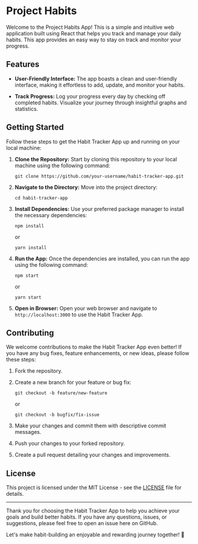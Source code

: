 
 # Project Habits

Welcome to the Project Habits App! This is a simple and intuitive web application built using React that helps you track and manage your daily habits. This app provides an easy way to stay on track and monitor your progress.

## Features

- **User-Friendly Interface:** The app boasts a clean and user-friendly interface, making it effortless to add, update, and monitor your habits.

- **Track Progress:** Log your progress every day by checking off completed habits. Visualize your journey through insightful graphs and statistics.


## Getting Started

Follow these steps to get the Habit Tracker App up and running on your local machine:

1. **Clone the Repository:** Start by cloning this repository to your local machine using the following command:
   
   ```
   git clone https://github.com/your-username/habit-tracker-app.git
   ```

2. **Navigate to the Directory:** Move into the project directory:

   ```
   cd habit-tracker-app
   ```

3. **Install Dependencies:** Use your preferred package manager to install the necessary dependencies:

   ```
   npm install
   ```

   or

   ```
   yarn install
   ```

4. **Run the App:** Once the dependencies are installed, you can run the app using the following command:

   ```
   npm start
   ```

   or

   ```
   yarn start
   ```

5. **Open in Browser:** Open your web browser and navigate to `http://localhost:3000` to use the Habit Tracker App.

## Contributing

We welcome contributions to make the Habit Tracker App even better! If you have any bug fixes, feature enhancements, or new ideas, please follow these steps:

1. Fork the repository.

2. Create a new branch for your feature or bug fix:

   ```
   git checkout -b feature/new-feature
   ```

   or

   ```
   git checkout -b bugfix/fix-issue
   ```

3. Make your changes and commit them with descriptive commit messages.

4. Push your changes to your forked repository.

5. Create a pull request detailing your changes and improvements.

## License

This project is licensed under the MIT License - see the [LICENSE](LICENSE) file for details.

---

Thank you for choosing the Habit Tracker App to help you achieve your goals and build better habits. If you have any questions, issues, or suggestions, please feel free to open an issue here on GitHub.

Let's make habit-building an enjoyable and rewarding journey together! 🚀
